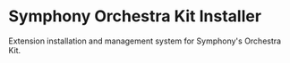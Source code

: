 # Symphony Orchestra Kit Installer

Extension installation and management system for Symphony's Orchestra Kit.